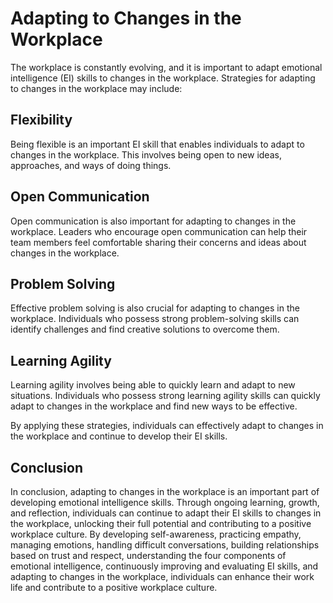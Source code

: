 # Adapting to Changes in the Workplace

The workplace is constantly evolving, and it is important to adapt emotional intelligence (EI) skills to changes in the workplace. Strategies for adapting to changes in the workplace may include:

## Flexibility

Being flexible is an important EI skill that enables individuals to adapt to changes in the workplace. This involves being open to new ideas, approaches, and ways of doing things.

## Open Communication

Open communication is also important for adapting to changes in the workplace. Leaders who encourage open communication can help their team members feel comfortable sharing their concerns and ideas about changes in the workplace.

## Problem Solving

Effective problem solving is also crucial for adapting to changes in the workplace. Individuals who possess strong problem-solving skills can identify challenges and find creative solutions to overcome them.

## Learning Agility

Learning agility involves being able to quickly learn and adapt to new situations. Individuals who possess strong learning agility skills can quickly adapt to changes in the workplace and find new ways to be effective.

By applying these strategies, individuals can effectively adapt to changes in the workplace and continue to develop their EI skills.

Conclusion
----------

In conclusion, adapting to changes in the workplace is an important part of developing emotional intelligence skills. Through ongoing learning, growth, and reflection, individuals can continue to adapt their EI skills to changes in the workplace, unlocking their full potential and contributing to a positive workplace culture. By developing self-awareness, practicing empathy, managing emotions, handling difficult conversations, building relationships based on trust and respect, understanding the four components of emotional intelligence, continuously improving and evaluating EI skills, and adapting to changes in the workplace, individuals can enhance their work life and contribute to a positive workplace culture.
